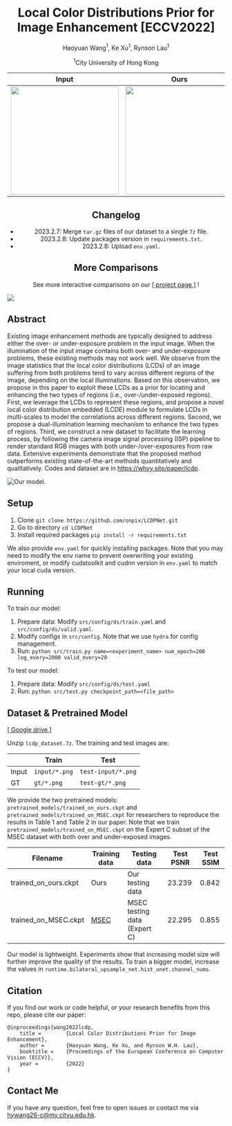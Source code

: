 <div style="text-align: center">
<h1> Local Color Distributions Prior for Image Enhancement [ECCV2022]
</h1>

Haoyuan Wang<sup>1</sup>, Ke Xu<sup>1</sup>, Rynson Lau<sup>1</sup>

<sup>1</sup>City University of Hong Kong

| Input                                                                                                           | Ours                                                                                                            |
|-----------------------------------------------------------------------------------------------------------------|-----------------------------------------------------------------------------------------------------------------|
| <img width=250px src="https://hywang99.github.io/images/lcdpnet/res0-a2117-20050510_213735__MG_1270.png"></img> | <img width=250px src="https://hywang99.github.io/images/lcdpnet/res1-a2117-20050510_213735__MG_1270.png"></img> |

[//]: # (| ![]&#40;https://hywang99.github.io/images/lcdpnet/res0-a1273-IMG_1444.png&#41; | ![]&#40;https://hywang99.github.io/images/lcdpnet/res1-a1273-IMG_1444.png&#41;                 |)
[//]: # (|  ![]&#40;https://hywang99.github.io/images/lcdpnet/res0-a0259-dvf_029.png&#41;     | ![]&#40;https://hywang99.github.io/images/lcdpnet/res1-a0259-dvf_029.png&#41;                  |)
[//]: # (|  ![]&#40;https://hywang99.github.io/images/lcdpnet/res0-a1682-DSC_0010-4.png&#41;     | ![]&#40;https://hywang99.github.io/images/lcdpnet/res1-a1682-DSC_0010-4.png&#41;               |)


## Changelog

- 2023.2.7: Merge `tar.gz` files of our dataset to a single `7z` file.
- 2023.2.8: Update packages version in `requirements.txt`.
- 2023.2.8: Upload `env.yaml`.

## More Comparisons

See more interactive comparisons on our <a href="https://whyy.site/paper/lcdp" style="margin: auto;">[ project page ]</a> !
</div>

![](https://github.com/onpix/LCDPNet/blob/main/fig1.jpg)


## Abstract 

Existing image enhancement methods are typically designed to address either the over- or under-exposure problem in the input image. When the illumination of the input image contains both over- and under-exposure problems, these existing methods may not work well. We observe from the image statistics that the local color distributions (LCDs) of an image suffering from both problems tend to vary across different regions of the image, depending on the local illuminations. Based on this observation, we propose in this paper to exploit these LCDs as a prior for locating and enhancing the two types of regions (i.e., over-/under-exposed regions). First, we leverage the LCDs to represent these regions, and propose a novel local color distribution embedded (LCDE) module to formulate LCDs in multi-scales to model the correlations across different regions. Second, we propose a dual-illumination learning mechanism to enhance the two types of regions. Third, we construct a new dataset to facilitate the learning process, by following the camera image signal processing (ISP) pipeline to render standard RGB images with both under-/over-exposures from raw data. Extensive experiments demonstrate that the proposed method outperforms existing state-of-the-art methods quantitatively and qualitatively. Codes and dataset are in https://whyy.site/paper/lcdp.

![Our model.](https://hywang99.github.io/images/lcdpnet/arch.png)

## Setup

1. Clone `git clone https://github.com/onpix/LCDPNet.git`
2. Go to directory `cd LCDPNet`
3. Install required packages `pip install -r requirements.txt`

We also provide `env.yaml` for quickly installing packages. Note that you may need to modify the env name to prevent overwriting your existing enviroment, or modify cudatoolkit and cudnn version in `env.yaml` to match your local cuda version.

## Running

To train our model:

1. Prepare data: Modify `src/config/ds/train.yaml` and `src/config/ds/valid.yaml`.
2. Modify configs in `src/config`. Note that we use `hydra` for config management.
3. Run: `python src/train.py name=<experiment_name> num_epoch=200 log_every=2000 valid_every=20`

To test our model:

1. Prepare data: Modify `src/config/ds/test.yaml`
2. Run: `python src/test.py checkpoint_path=<file_path>`

## Dataset & Pretrained Model

[[ Google drive ]](https://drive.google.com/drive/folders/10Reaq-N0DiZiFpSrZ8j5g3g0EJes4JiS?usp=sharing)

Unzip `lcdp_dataset.7z`. The training and test images are:

|       | Train | Test |
|-------|-------|------|
| Input | `input/*.png`  | `test-input/*.png` |
| GT    | `gt/*.png`     | `test-gt/*.png` |

We provide the two pretrained models: `pretrained_models/trained_on_ours.ckpt` and `pretrained_models/trained_on_MSEC.ckpt` for researchers to reproduce the results in Table 1 and Table 2 in our paper. Note that we train `pretrained_models/trained_on_MSEC.ckpt` on the Expert C subset of the MSEC dataset with both over and under-exposed images.

|  Filename   | Training data | Testing data | Test PSNR | Test SSIM |  
|-------|-------|------|-----|-----|
| trained_on_ours.ckpt | Ours | Our testing data  | 23.239  |  0.842 |
| trained_on_MSEC.ckpt | [MSEC](https://github.com/mahmoudnafifi/Exposure_Correction)  | MSEC testing data (Expert C)  | 22.295   |  0.855 |

Our model is lightweight. Experiments show that increasing model size will further improve the quality of the results. To train a bigger model, increase the values in `runtime.bilateral_upsample_net.hist_unet.channel_nums`.

## Citation

If you find our work or code helpful, or your research benefits from this repo, please cite our paper:

```
@inproceedings{wang2022lcdp,
    title =        {Local Color Distributions Prior for Image Enhancement},
    author =       {Haoyuan Wang, Ke Xu, and Rynson W.H. Lau},
    booktitle =    {Proceedings of the European Conference on Computer Vision (ECCV)},
    year =         {2022}
}
```

## Contact Me

If you have any question, feel free to open issues or contact me via hywang26-c@my.cityu.edu.hk.
